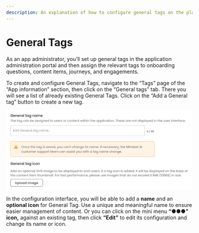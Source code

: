 ```yaml
---
description: An explanation of how to configure general tags on the platform
---
```


# General Tags

As an app administrator, you’ll set up general tags in the application administration portal and then assign the relevant tags to onboarding questions, content items, journeys, and engagements.

To create and configure General Tags, navigate to the “Tags” page of the “App information” section, then click on the “General tags” tab. There you will see a list of already existing General Tags. Click on the “Add a General tag” button to create a new tag.

![](<../../../.gitbook/assets/Screenshot 2023-12-26 215821.png>)

In the configuration interface, you will be able to add a **name** and an **optional icon** for General Tag. Use a unique and meaningful name to ensure easier management of content. Or you can click on the mini menu **“●●●” icon,** against an existing tag, then click **“Edit”** to edit its configuration and change its name or icon.

&#x20;

